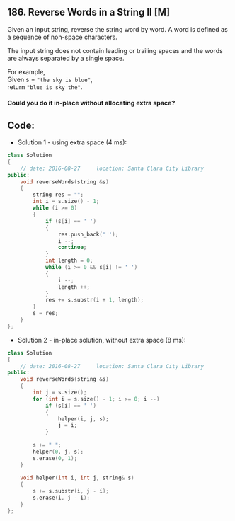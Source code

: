 ## 186. Reverse Words in a String II [M]
Given an input string, reverse the string word by word. A word is defined as a sequence of non-space characters.
   
The input string does not contain leading or trailing spaces and the words are always separated by a single space.
   
For example,   
Given s = `"the sky is blue"`,   
return `"blue is sky the"`.   
   
#### Could you do it in-place without allocating extra space?


## Code:
- Solution 1 - using extra space (4 ms):
```c++
class Solution 
{
    // date: 2016-08-27     location: Santa Clara City Library
public:
    void reverseWords(string &s) 
    {
        string res = "";
        int i = s.size() - 1;
        while (i >= 0)
        {
            if (s[i] == ' ')
            {
                res.push_back(' ');
                i --;
                continue;
            }
            int length = 0;
            while (i >= 0 && s[i] != ' ')
            {
                i --;
                length ++;
            }
            res += s.substr(i + 1, length);
        }
        s = res;
    }
};
```

- Solution 2 - in-place solution, without extra space (8 ms):
```c++
class Solution 
{
    // date: 2016-08-27     location: Santa Clara City Library
public:
    void reverseWords(string &s) 
    {
        int j = s.size();
        for (int i = s.size() - 1; i >= 0; i --)
            if (s[i] == ' ')
            {
                helper(i, j, s);
                j = i;
            }
      
        s += " ";
        helper(0, j, s);
        s.erase(0, 1);
    }
    
    void helper(int i, int j, string& s)
    {
        s += s.substr(i, j - i);
        s.erase(i, j - i);
    }
};
```
